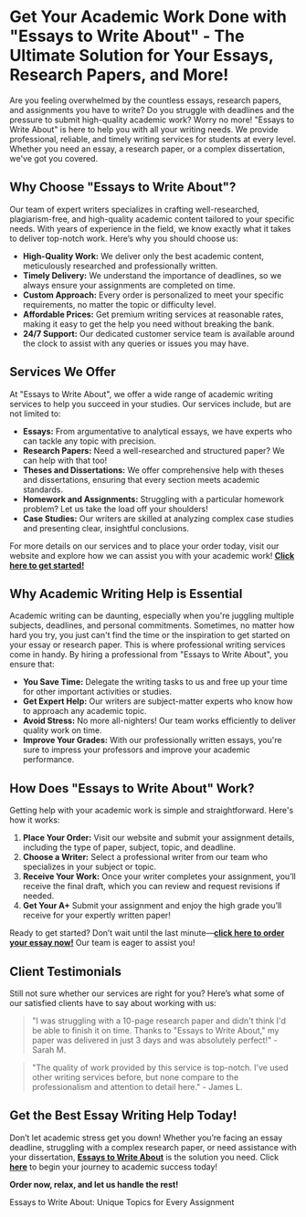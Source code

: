<h1>Get Your Academic Work Done with "Essays to Write About" - The Ultimate Solution for Your Essays, Research Papers, and More!</h1>

<p>Are you feeling overwhelmed by the countless essays, research papers, and assignments you have to write? Do you struggle with deadlines and the pressure to submit high-quality academic work? Worry no more! "Essays to Write About" is here to help you with all your writing needs. We provide professional, reliable, and timely writing services for students at every level. Whether you need an essay, a research paper, or a complex dissertation, we've got you covered. </p>

<h2>Why Choose "Essays to Write About"?</h2>

<p>Our team of expert writers specializes in crafting well-researched, plagiarism-free, and high-quality academic content tailored to your specific needs. With years of experience in the field, we know exactly what it takes to deliver top-notch work. Here’s why you should choose us:</p>

<ul>
  <li><strong>High-Quality Work:</strong> We deliver only the best academic content, meticulously researched and professionally written.</li>
  <li><strong>Timely Delivery:</strong> We understand the importance of deadlines, so we always ensure your assignments are completed on time.</li>
  <li><strong>Custom Approach:</strong> Every order is personalized to meet your specific requirements, no matter the topic or difficulty level.</li>
  <li><strong>Affordable Prices:</strong> Get premium writing services at reasonable rates, making it easy to get the help you need without breaking the bank.</li>
  <li><strong>24/7 Support:</strong> Our dedicated customer service team is available around the clock to assist with any queries or issues you may have.</li>
</ul>

<h2>Services We Offer</h2>

<p>At "Essays to Write About", we offer a wide range of academic writing services to help you succeed in your studies. Our services include, but are not limited to:</p>

<ul>
  <li><strong>Essays:</strong> From argumentative to analytical essays, we have experts who can tackle any topic with precision.</li>
  <li><strong>Research Papers:</strong> Need a well-researched and structured paper? We can help with that too!</li>
  <li><strong>Theses and Dissertations:</strong> We offer comprehensive help with theses and dissertations, ensuring that every section meets academic standards.</li>
  <li><strong>Homework and Assignments:</strong> Struggling with a particular homework problem? Let us take the load off your shoulders!</li>
  <li><strong>Case Studies:</strong> Our writers are skilled at analyzing complex case studies and presenting clear, insightful conclusions.</li>
</ul>

<p>For more details on our services and to place your order today, visit our website and explore how we can assist you with your academic work! <a href="https://tinyurl.com/topessay?keyword=essays+to+write+about"><strong>Click here to get started!</strong></a></p>

<h2>Why Academic Writing Help is Essential</h2>

<p>Academic writing can be daunting, especially when you're juggling multiple subjects, deadlines, and personal commitments. Sometimes, no matter how hard you try, you just can't find the time or the inspiration to get started on your essay or research paper. This is where professional writing services come in handy. By hiring a professional from "Essays to Write About", you ensure that:</p>

<ul>
  <li><strong>You Save Time:</strong> Delegate the writing tasks to us and free up your time for other important activities or studies.</li>
  <li><strong>Get Expert Help:</strong> Our writers are subject-matter experts who know how to approach any academic topic.</li>
  <li><strong>Avoid Stress:</strong> No more all-nighters! Our team works efficiently to deliver quality work on time.</li>
  <li><strong>Improve Your Grades:</strong> With our professionally written essays, you're sure to impress your professors and improve your academic performance.</li>
</ul>

<h2>How Does "Essays to Write About" Work?</h2>

<p>Getting help with your academic work is simple and straightforward. Here's how it works:</p>

<ol>
  <li><strong>Place Your Order:</strong> Visit our website and submit your assignment details, including the type of paper, subject, topic, and deadline.</li>
  <li><strong>Choose a Writer:</strong> Select a professional writer from our team who specializes in your subject or topic.</li>
  <li><strong>Receive Your Work:</strong> Once your writer completes your assignment, you’ll receive the final draft, which you can review and request revisions if needed.</li>
  <li><strong>Get Your A+</strong> Submit your assignment and enjoy the high grade you’ll receive for your expertly written paper!</li>
</ol>

<p>Ready to get started? Don’t wait until the last minute—<a href="https://tinyurl.com/topessay?keyword=essays+to+write+about"><strong>click here to order your essay now!</strong></a> Our team is eager to assist you!</p>

<h2>Client Testimonials</h2>

<p>Still not sure whether our services are right for you? Here’s what some of our satisfied clients have to say about working with us:</p>

<blockquote>
  <p>"I was struggling with a 10-page research paper and didn't think I'd be able to finish it on time. Thanks to "Essays to Write About," my paper was delivered in just 3 days and was absolutely perfect!" - Sarah M.</p>
</blockquote>

<blockquote>
  <p>"The quality of work provided by this service is top-notch. I’ve used other writing services before, but none compare to the professionalism and attention to detail here." - James L.</p>
</blockquote>

<h2>Get the Best Essay Writing Help Today!</h2>

<p>Don’t let academic stress get you down! Whether you’re facing an essay deadline, struggling with a complex research paper, or need assistance with your dissertation, <a href="https://tinyurl.com/topessay?keyword=essays+to+write+about"><strong>Essays to Write About</strong></a> is the solution you need. Click <a href="https://tinyurl.com/topessay?keyword=essays+to+write+about"><strong>here</strong></a> to begin your journey to academic success today!</p>

<p><strong>Order now, relax, and let us handle the rest!</strong></p>
Essays to Write About: Unique Topics for Every Assignment
